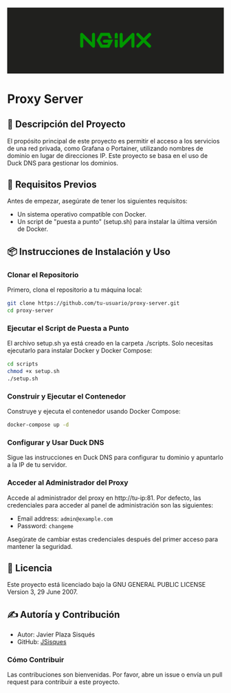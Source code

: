 ![Banner](./img/proxy-server.png)

# Proxy Server

## 📜 Descripción del Proyecto

El propósito principal de este proyecto es permitir el acceso a los servicios de una red privada, como Grafana o Portainer, utilizando nombres de dominio en lugar de direcciones IP. Este proyecto se basa en el uso de Duck DNS para gestionar los dominios.

## 🔧 Requisitos Previos

Antes de empezar, asegúrate de tener los siguientes requisitos:

- Un sistema operativo compatible con Docker.
- Un script de "puesta a punto" (setup.sh) para instalar la última versión de Docker.

## 📦 Instrucciones de Instalación y Uso

### Clonar el Repositorio

Primero, clona el repositorio a tu máquina local:

```bash
git clone https://github.com/tu-usuario/proxy-server.git
cd proxy-server
```

### Ejecutar el Script de Puesta a Punto

El archivo setup.sh ya está creado en la carpeta ./scripts. Solo necesitas ejecutarlo para instalar Docker y Docker Compose:

```bash
cd scripts
chmod +x setup.sh
./setup.sh
```

### Construir y Ejecutar el Contenedor

Construye y ejecuta el contenedor usando Docker Compose:

```bash
docker-compose up -d
```

### Configurar y Usar Duck DNS

Sigue las instrucciones en Duck DNS para configurar tu dominio y apuntarlo a la IP de tu servidor.

### Acceder al Administrador del Proxy

Accede al administrador del proxy en http://tu-ip:81. Por defecto, las credenciales para acceder al panel de administración son las siguientes:

- Email address: `admin@example.com`
- Password: `changeme`

Asegúrate de cambiar estas credenciales después del primer acceso para mantener la seguridad.

## 📄 Licencia

Este proyecto está licenciado bajo la GNU GENERAL PUBLIC LICENSE Version 3, 29 June 2007.

## ✍️ Autoría y Contribución

- Autor: Javier Plaza Sisqués
- GitHub: [JSisques](https://github.com/JSisques)

### Cómo Contribuir

Las contribuciones son bienvenidas. Por favor, abre un issue o envía un pull request para contribuir a este proyecto.

